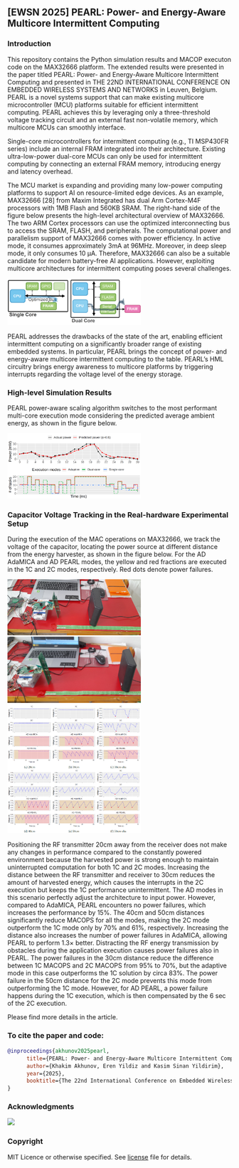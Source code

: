 ##  [EWSN 2025] PEARL: Power- and Energy-Aware Multicore Intermittent Computing

### Introduction

This repository contains the Python simulation results and MACOP executon code on the MAX32666 platform. The extended results were presented in the paper titled PEARL: Power- and Energy-Aware Multicore Intermittent Computing and presented in THE 22ND INTERNATIONAL CONFERENCE ON EMBEDDED WIRELESS SYSTEMS AND NETWORKS in Leuven, Belgium. PEARL is a novel systems support that can make existing multicore microcontroller (MCU) platforms suitable for efficient intermittent computing. PEARL achieves this by leveraging only a three-threshold voltage tracking circuit and an external fast non-volatile memory, which multicore MCUs can smoothly interface.

Single-core microcontrollers for intermittent computing (e.g., TI MSP430FR series) include an internal FRAM integrated into their architecture. Existing ultra-low-power dual-core MCUs can only be used for intermittent computing by connecting an external FRAM memory, introducing energy and latency overhead.

The MCU market is expanding and providing many low-power computing platforms to support AI on resource-limited edge devices. As an example, MAX32666 [28] from Maxim Integrated has dual Arm Cortex-M4F processors with 1MB Flash and 560KB SRAM. The right-hand side of the figure below presents the high-level architectural overview of MAX32666. The two ARM Cortex processors can use the optimized interconnecting bus to access the SRAM, FLASH, and peripherals. The computational power and parallelism support of MAX32666 comes with power efficiency. In active mode, it consumes approximately 3mA at 96MHz. Moreover, in deep sleep mode, it only consumes 10 µA. Therefore, MAX32666 can also be a suitable candidate for modern battery-free AI applications.
However, exploiting multicore architectures for intermittent computing poses several challenges.

<img src="img/single_dual.png" width="300">

PEARL addresses the drawbacks of the state of the art, enabling efficient intermittent computing on a significantly broader range of existing embedded systems. In particular, PEARL brings the concept of power- and energy-aware multicore intermittent computing to the table. PEARL’s HML circuitry brings energy awareness to multicore platforms by triggering interrupts regarding the voltage level of the energy storage.

### High-level Simulation Results

PEARL power-aware scaling algorithm switches to the most performant multi-core execution mode considering the predicted average ambient energy, as shown in the figure below.

<img src="img/sporadic_power.png" width="300">

### Capacitor Voltage Tracking in the Real-hardware Experimental Setup

During the execution of the MAC operations on MAX32666, we track the voltage of the capacitor, locating the power source at different distance from the energy harvester, as shown in the figure below. For the AD AdaMICA and AD PEARL modes, the yellow and red fractions are executed in the 1C and 2C modes, respectively. Red dots denote power failures.

<img src="img/short_distance.jpg" width="300">
<img src="img/long_distance.jpg" width="300">

<img src="img/macop_test.png" width="300">

Positioning the RF transmitter 20cm away from the receiver does not make any changes in performance compared to the constantly powered environment because the harvested power is strong enough to maintain uninterrupted computation for both 1C and 2C modes. Increasing the distance between the RF transmitter and receiver to 30cm reduces the amount of harvested energy, which causes the interrupts in the 2C execution but keeps the 1C performance unintermittent. The AD modes in this scenario perfectly adjust the architecture to input power. However, compared to AdaMICA, PEARL encounters no power failures, which increases the performance by 15%. The 40cm and 50cm distances significantly reduce MACOPS for all the modes, making the 2C mode outperform the 1C mode only by 70% and 61%, respectively. Increasing the distance also increases the number of power failures in AdaMICA, allowing PEARL to perform 1.3× better. Distracting the RF energy transmission by obstacles during the application execution causes power failures also in PEARL. The power failures in the 30cm distance reduce the difference between 1C MACOPS and 2C MACOPS from 95% to 70%, but the adaptive mode in this case outperforms the 1C solution by circa 83%. The power failure in the 50cm distance for the 2C mode prevents this mode from outperforming the 1C mode. However, for AD PEARL, a power failure happens during the 1C execution, which is then compensated by the 6 sec of the 2C execution.

Please find more details in the article.

### To cite the paper and code:

```bibtex
@inproceedings{akhunov2025pearl,
      title={PEARL: Power- and Energy-Aware Multicore Intermittent Computing}, 
      author={Khakim Akhunov, Eren Yildiz and Kasim Sinan Yildirim},
      year={2025},
      booktitle={The 22nd International Conference on Embedded Wireless Systems and Networks (EWSN'25)}
}
```

### Acknowledgments

<a href="https://www.unitn.it/"><img src="unitn_logo.png" width="300px"></a> 

### Copyright

MIT Licence or otherwise specified. See [license](./LICENSE.txt) file for details.